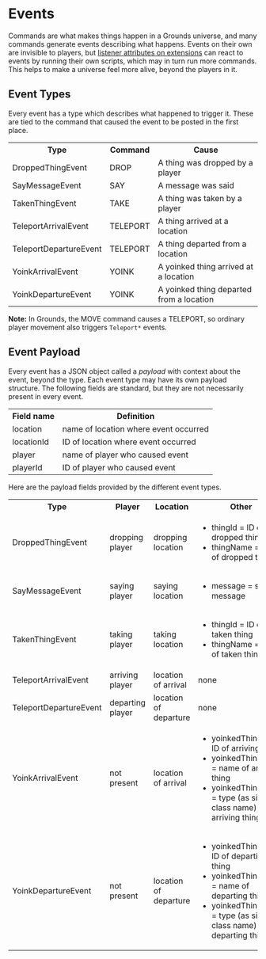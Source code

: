 # Events

Commands are what makes things happen in a Grounds universe, and many commands generate events describing what happens. Events on their own are invisible to players, but [listener attributes on extensions](extensions.md) can react to events by running their own scripts, which may in turn run more commands. This helps to make a universe feel more alive, beyond the players in it.

## Event Types

Every event has a type which describes what happened to trigger it. These are tied to the command that caused the event to be posted in the first place.

<table>
  <tr><th>Type</th><th>Command</th><th>Cause</th></tr>
  <tr>
    <td>DroppedThingEvent</td><td>DROP</td><td>A thing was dropped by a player</td>
  </tr>
  <tr>
    <td>SayMessageEvent</td><td>SAY</td><td>A message was said</td>
  </tr>
  <tr>
    <td>TakenThingEvent</td><td>TAKE</td><td>A thing was taken by a player</td>
  </tr>
  <tr>
    <td>TeleportArrivalEvent</td><td>TELEPORT</td><td>A thing arrived at a location</td>
  </tr>
  <tr>
    <td>TeleportDepartureEvent</td><td>TELEPORT</td><td>A thing departed from a location</td>
  </tr>
  <tr>
    <td>YoinkArrivalEvent</td><td>YOINK</td><td>A yoinked thing arrived at a location</td>
  </tr>
  <tr>
    <td>YoinkDepartureEvent</td><td>YOINK</td><td>A yoinked thing departed from a location</td>
  </tr>
</table>

**Note:** In Grounds, the MOVE command causes a TELEPORT, so ordinary player movement also triggers `Teleport*` events.

## Event Payload

Every event has a JSON object called a _payload_ with context about the event, beyond the type. Each event type may have its own payload structure. The following fields are standard, but they are not necessarily present in every event.

<table>
  <tr><th>Field name</th><th>Definition</th></tr>
  <tr>
    <td>location</td><td>name of location where event occurred</td>
  </tr>
  <tr>
    <td>locationId</td><td>ID of location where event occurred</td>
  </tr>
  <tr>
    <td>player</td><td>name of player who caused event</td>
  </tr>
  <tr>
    <td>playerId</td><td>ID of player who caused event</td>
  </tr>
</table>

Here are the payload fields provided by the different event types.

<table>
  <tr><th>Type</th><th>Player</th><th>Location</th><th>Other</th></tr>
  <tr>
    <td>DroppedThingEvent</td><td>dropping player</td><td>dropping location</td>
    <td>
      <ul>
        <li>thingId = ID of dropped thing</li>
        <li>thingName = name of dropped thing</li>
      </ul>
    </td>
  </tr>
  <tr>
    <td>SayMessageEvent</td><td>saying player</td><td>saying location</td>
    <td>
      <ul>
        <li>message = said message</li>
      </ul>
    </td>
  </tr>
  <tr>
    <td>TakenThingEvent</td><td>taking player</td><td>taking location</td>
    <td>
      <ul>
        <li>thingId = ID of taken thing</li>
        <li>thingName = name of taken thing</li>
      </ul>
    </td>
  </tr>
  <tr>
    <td>TeleportArrivalEvent</td><td>arriving player</td><td>location of arrival</td><td>none</td>
  </tr>
  <tr>
    <td>TeleportDepartureEvent</td><td>departing player</td><td>location of departure</td><td>none</td>
  </tr>
  <tr>
    <td>YoinkArrivalEvent</td><td>not present</td><td>location of arrival</td>
    <td>
      <ul>
        <li>yoinkedThingId = ID of arriving thing</li>
        <li>yoinkedThingName = name of arriving thing</li>
        <li>yoinkedThingType = type (as simple class name) of arriving thing</li>
      </ul>
    </td>
  </tr>
  <tr>
    <td>YoinkDepartureEvent</td><td>not present</td><td>location of departure</td>
    <td>
      <ul>
        <li>yoinkedThingId = ID of departing thing</li>
        <li>yoinkedThingName = name of departing thing</li>
        <li>yoinkedThingType = type (as simple class name) of departing thing</li>
      </ul>
    </td>
  </tr>
</table>
